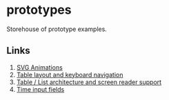 # prototypes
Storehouse of prototype examples.

## Links
1. [SVG Animations](https://github.com/joshharrison626/prototypes/tree/main/Animations)
1. [Table layout and keyboard navigation](https://github.com/joshharrison626/prototypes/tree/main/Table%20layout%20and%20keyboard%20navigation)
2. [Table / List architecture and screen reader support](https://github.com/joshharrison626/prototypes/tree/main/Table%20List%20architecture)
3. [Time input fields](https://github.com/joshharrison626/prototypes/tree/main/Time%20input%20fields)
